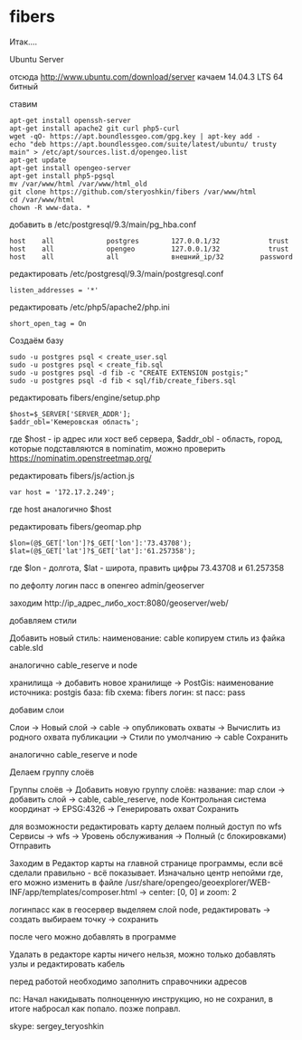 # fibers

Итак....

Ubuntu Server

отсюда http://www.ubuntu.com/download/server качаем 14.04.3 LTS 64 битный

ставим

    apt-get install openssh-server
    apt-get install apache2 git curl php5-curl
    wget -qO- https://apt.boundlessgeo.com/gpg.key | apt-key add -
    echo "deb https://apt.boundlessgeo.com/suite/latest/ubuntu/ trusty main" > /etc/apt/sources.list.d/opengeo.list
    apt-get update
    apt-get install opengeo-server
    apt-get install php5-pgsql
    mv /var/www/html /var/www/html_old
    git clone https://github.com/steryoshkin/fibers /var/www/html
    cd /var/www/html
    chown -R www-data. *


добавить в /etc/postgresql/9.3/main/pg_hba.conf

    host    all             postgres        127.0.0.1/32            trust
    host    all             opengeo         127.0.0.1/32            trust
    host    all             all             внешний_ip/32         password

редактировать /etc/postgresql/9.3/main/postgresql.conf

    listen_addresses = '*'

редактировать /etc/php5/apache2/php.ini

    short_open_tag = On

Создаём базу

    sudo -u postgres psql < create_user.sql
    sudo -u postgres psql < create_fib.sql
    sudo -u postgres psql -d fib -с "CREATE EXTENSION postgis;"
    sudo -u postgres psql -d fib < sql/fib/create_fibers.sql

редактировать fibers/engine/setup.php

    $host=$_SERVER['SERVER_ADDR'];
    $addr_obl='Кемеровская область';

где $host - ip адрес или хост веб сервера, $addr_obl - область, город, которые подставляются в nominatim, можно проверить https://nominatim.openstreetmap.org/

редактировать fibers/js/action.js

    var host = '172.17.2.249';

где host аналогично $host

редактировать fibers/geomap.php

    $lon=(@$_GET['lon']?$_GET['lon']:'73.43708');
    $lat=(@$_GET['lat']?$_GET['lat']:'61.257358');

где $lon - долгота, $lat - широта, править цифры 73.43708 и 61.257358

по дефолту логин пасс в опенгео admin/geoserver

заходим http://ip_адрес_либо_хост:8080/geoserver/web/

добавляем стили

Добавить новый стиль:
наименование: cable
копируем стиль из файка cable.sld

аналогично cable_reserve и node

хранилища -> добавить новое хранилище -> PostGis:
наименование источника: postgis
база: fib
схема: fibers
логин: st
пасс: pass

добавим слои

Слои -> Новый слой -> cable -> опубликовать
охваты -> Вычислить из родного охвата
публикации -> Стили по умолчанию -> cable
Сохранить

аналогично cable_reserve и node

Делаем группу слоёв

Группы слоёв -> Добавить новую группу слоёв:
название: map
слои -> добавить слой -> cable, cable_reserve, node
Контрольная система координат -> EPSG:4326 -> Генерировать охват
Сохранить

для возможности редактировать карту делаем полный доступ по wfs
Сервисы -> wfs -> Уровень обслуживания -> Полный (с блокировками)
Отправить

Заходим в Редактор карты на главной странице программы, если всё сделали правильно - всё показывает.
Изначально центр непойми где, его можно изменить в файле /usr/share/opengeo/geoexplorer/WEB-INF/app/templates/composer.html -> center: [0, 0] и zoom: 2

логинпасс как в геосервер
выделяем слой node, редактировать -> создать
выбираем точку -> сохранить

после чего можно добавлять в программе

Удалать в редакторе карты ничего нельзя, можно только добавлять узлы и редактировать кабель

перед работой необходимо заполнить справочники адресов

пс: Начал накидывать полноценную инструкцию, но не сохранил, в итоге набросал как попало. позже поправл.

skype: sergey_teryoshkin
